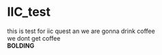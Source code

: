 # IIC_test
this is test for iic quest an we are gonna drink coffee<br>
we dont get coffee<br>
<b>BOLDING</b>
